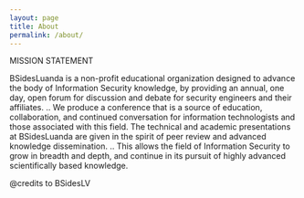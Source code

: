 ```yaml
---
layout: page
title: About
permalink: /about/
---
```


MISSION STATEMENT

BSidesLuanda is a non-profit educational organization designed to advance the body of Information Security knowledge, by providing an annual, one day, open forum for discussion and debate for security engineers and their affiliates. 
..
We produce a conference that is a source of education, collaboration, and continued conversation for information technologists and those associated with this field. The technical and academic presentations at BSidesLuanda are given in the spirit of peer review and advanced knowledge dissemination. 
..
This allows the field of Information Security to grow in breadth and depth, and continue in its pursuit of highly advanced scientifically based knowledge.

@credits to BSidesLV
